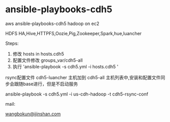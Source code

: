 ansible-playbooks-cdh5
=========


aws ansible-playbooks-cdh5 hadoop on ec2





HDFS HA,Hive,HTTPFS,Oozie,Pig,Zookeeper,Spark,hue,luancher 



Steps:

1. 修改 hosts in hosts.cdh5 
2. 配置文件修改 groups_var/cdh5-all 
3. 执行 'ansible-playbook -s cdh5.yml -i hosts.cdh5 ' 



rsync配置文件
cdh5-luancher 主机加到 cdh5-all 主机列表中,安装和配置文件同步会跟随base进行，但是不启动服务  


ansible-playbook   -s cdh5.yml   -i us-cdh-hadoop   -t  cdh5-rsync-conf


mail:

wangbokun@ijinshan.com



